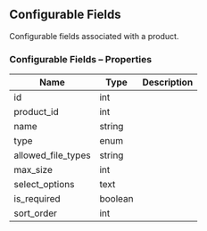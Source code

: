 ## <span class="jumptarget"> Configurable Fields </span>

Configurable fields associated with a product.

### <span class="jumptarget"> Configurable Fields – Properties </span>

| Name | Type | Description |
| --- | --- | --- |
| id | int |
| product_id | int |
| name | string |
| type | enum |
| allowed_file_types | string |
| max_size | int |
| select_options | text |
| is_required | boolean |
| sort_order | int |
